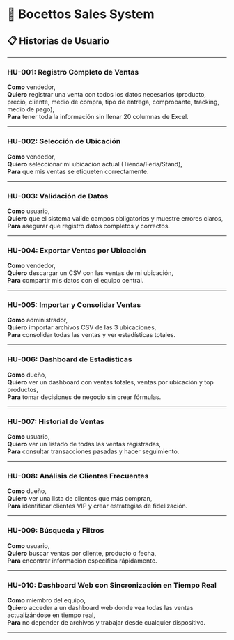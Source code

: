 # 🎨 Bocettos Sales System

## 📋 **Historias de Usuario**

---
### **HU-001: Registro Completo de Ventas** 
**Como** vendedor,  
**Quiero** registrar una venta con todos los datos necesarios (producto, precio, cliente, medio de compra, tipo de entrega, comprobante, tracking, medio de pago),  
**Para** tener toda la información sin llenar 20 columnas de Excel.

---

### **HU-002: Selección de Ubicación** 
**Como** vendedor,  
**Quiero** seleccionar mi ubicación actual (Tienda/Feria/Stand),  
**Para** que mis ventas se etiqueten correctamente.

---

### **HU-003: Validación de Datos** 
**Como** usuario,  
**Quiero** que el sistema valide campos obligatorios y muestre errores claros,  
**Para** asegurar que registro datos completos y correctos.

---
### **HU-004: Exportar Ventas por Ubicación** 
**Como** vendedor,  
**Quiero** descargar un CSV con las ventas de mi ubicación,  
**Para** compartir mis datos con el equipo central.

---
### **HU-005: Importar y Consolidar Ventas** 
**Como** administrador,  
**Quiero** importar archivos CSV de las 3 ubicaciones,  
**Para** consolidar todas las ventas y ver estadísticas totales.

---
### **HU-006: Dashboard de Estadísticas** 
**Como** dueño,  
**Quiero** ver un dashboard con ventas totales, ventas por ubicación y top productos,  
**Para** tomar decisiones de negocio sin crear fórmulas.

---

### **HU-007: Historial de Ventas** 
**Como** usuario,  
**Quiero** ver un listado de todas las ventas registradas,  
**Para** consultar transacciones pasadas y hacer seguimiento.

---

### **HU-008: Análisis de Clientes Frecuentes** 
**Como** dueño,  
**Quiero** ver una lista de clientes que más compran,  
**Para** identificar clientes VIP y crear estrategias de fidelización.

---

### **HU-009: Búsqueda y Filtros** 
**Como** usuario,  
**Quiero** buscar ventas por cliente, producto o fecha,  
**Para** encontrar información específica rápidamente.

---

### **HU-010: Dashboard Web con Sincronización en Tiempo Real** 
**Como** miembro del equipo,  
**Quiero** acceder a un dashboard web donde vea todas las ventas actualizándose en tiempo real,  
**Para** no depender de archivos y trabajar desde cualquier dispositivo.

---


